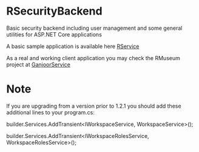 # RSecurityBackend
Basic security backend including user management and some general utilities for ASP.NET Core applications

A basic sample application is available here [RService](https://github.com/hrmoh/RService)

As a real and working client application you may check the RMuseum project at [GanjoorService](https://github.com/ganjoor/GanjoorService)

# Note
If you are upgrading from a version prior to 1.2.1 you should add these additional lines to your program.cs:

builder.Services.AddTransient<IWorkspaceService, WorkspaceService>();

builder.Services.AddTransient<IWorkspaceRolesService, WorkspaceRolesService>();
